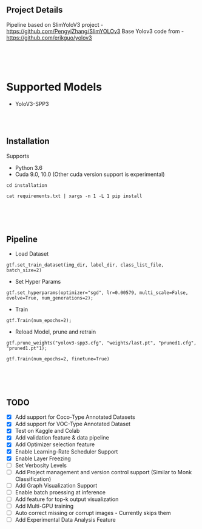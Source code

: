 ## Project Details
Pipeline based on SlimYoloV3 project - https://github.com/PengyiZhang/SlimYOLOv3
Base Yolov3 code from - https://github.com/erikguo/yolov3

<br />
<br />
<br />

# Supported Models
  - YoloV3-SPP3

<br />
<br />


## Installation

Supports 
- Python 3.6
- Cuda 9.0, 10.0 (Other cuda version support is experimental)
    
`cd installation`

`cat requirements.txt | xargs -n 1 -L 1 pip install`


<br />
<br />
<br />


## Pipeline

 - Load Dataset
 
 `gtf.set_train_dataset(img_dir, label_dir, class_list_file, batch_size=2)`
 
 - Set Hyper Params
 
 `gtf.set_hyperparams(optimizer="sgd", lr=0.00579, multi_scale=False, evolve=True, num_generations=2);`
 
  - Train
  
  `gtf.Train(num_epochs=2);`
 
  - Reload Model, prune and retrain
  
  `gtf.prune_weights("yolov3-spp3.cfg", "weights/last.pt", "pruned1.cfg", "pruned1.pt"1);`
    
   `gtf.Train(num_epochs=2, finetune=True)`


<br />
<br />
<br />


## TODO

- [x] Add support for Coco-Type Annotated Datasets
- [x] Add support for VOC-Type Annotated Dataset
- [x] Test on Kaggle and Colab 
- [x] Add validation feature & data pipeline
- [x] Add Optimizer selection feature
- [x] Enable Learning-Rate Scheduler Support
- [x] Enable Layer Freezing
- [ ] Set Verbosity Levels
- [ ] Add Project management and version control support (Similar to Monk Classification)
- [ ] Add Graph Visualization Support
- [ ] Enable batch proessing at inference
- [ ] Add feature for top-k output visualization
- [ ] Add Multi-GPU training
- [ ] Auto correct missing or corrupt images - Currently skips them
- [ ] Add Experimental Data Analysis Feature
